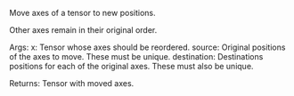 Move axes of a tensor to new positions.

Other axes remain in their original order.

Args:
    x: Tensor whose axes should be reordered.
    source: Original positions of the axes to move. These must be unique.
    destination: Destinations positions for each of the original axes.
        These must also be unique.

Returns:
    Tensor with moved axes.
